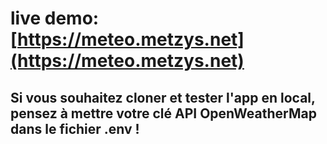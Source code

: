 # live demo: [https://meteo.metzys.net](https://meteo.metzys.net)
## Si vous souhaitez cloner et tester l'app en local, pensez à mettre votre clé API OpenWeatherMap dans le fichier .env !
